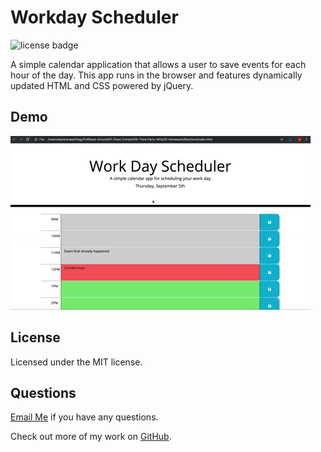 # Workday Scheduler

![license badge](https://img.shields.io/badge/license-MIT-blue)

A simple calendar application that allows a user to save events for each hour of the day. This app runs in the browser and features dynamically updated HTML and CSS powered by jQuery.

## Demo
![A user clicks on slots on the color-coded calendar and edits the events.](./demo.gif)

## License
Licensed under the MIT license.

## Questions 
[Email Me](Chloe.a.harris17@gmail.com) if you have any questions.

Check out more of my work on [GitHub](https://github.com/chloeharris1).
